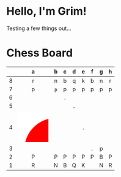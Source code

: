 # Hello, I'm Grim!

Testing a few things out...

# Chess Board

|   | a | b | c | d | e | f | g | h |
|:---:|:---:|:---:|:---:|:---:|:---:|:---:|:---:|:---:|
| 8 | r | n | b | q | k | b | n | r |
| 7 | p | `p` | p | p | p | p | p | p |
| 6 |   |   | `.` |   |   |   |   |   |
| 5 |   |   |   | `.` |   |   |   |   |
| 4 | ![alt text](/chessboard.svg) |   |   |   | `.` |   |   |   |
| 3 |  |   |   |   |   | `.` | p |   |
| 2 | P | P | P | P | P | P | B | P |
| 1 | R | N | B | Q | K |   | N | R |
